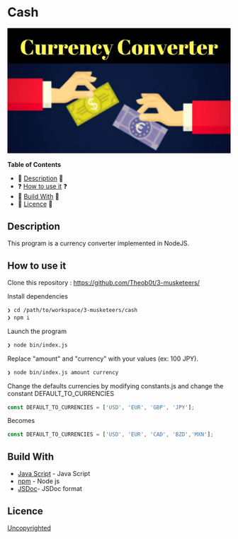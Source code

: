 # Cash

<img src="imgcash.jpg" >

<!-- START doctoc generated TOC please keep comment here to allow auto update -->
<!-- DON'T EDIT THIS SECTION, INSTEAD RE-RUN doctoc TO UPDATE -->
**Table of Contents**

- :speech_balloon: [Description](#-description) 💬
- ❓ [How to use it](#-how-use-it) ❓
- 🔧 [Build With](#-build-with) 🔧
- 🔑 [Licence](#-licence) 🔑

## Description

This program is a currency converter implemented in NodeJS.


## How to use it

Clone this repository : https://github.com/Theob0t/3-musketeers/

Install dependencies
```sh
❯ cd /path/to/workspace/3-musketeers/cash
❯ npm i
```

Launch the program
```sh
❯ node bin/index.js
```

Replace "amount" and "currency" with your values (ex: 100 JPY).
```sh
❯ node bin/index.js amount currency
```

Change the defaults currencies by modifying constants.js and change the constant DEFAULT_TO_CURRENCIES

```javascript
const DEFAULT_TO_CURRENCIES = ['USD', 'EUR', 'GBP', 'JPY'];
```
Becomes
```javascript
const DEFAULT_TO_CURRENCIES = ['USD', 'EUR', 'CAD', 'BZD','MXN'];
```

## Build With 

* [Java Script](https://www.javascript.com/) - Java Script 
* [npm](https://www.npmjs.com/) - Node js 
* [JSDoc](http://usejsdoc.org/)- JSDoc format


## Licence

[Uncopyrighted](http://zenhabits.net/uncopyright/)
